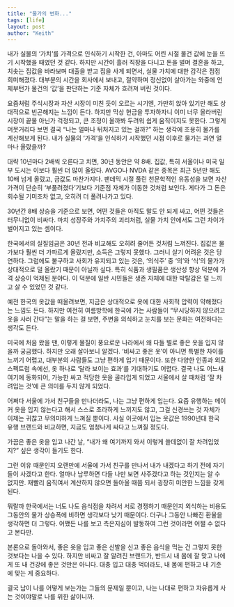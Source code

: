 ```yaml
---
title: "물가의 변화..."
tags: [life]
layout: post
author: "Keith"
---
```


내가 실물의 ‘가치’를 가격으로 인식하기 시작한 건, 아마도 어린 시절 물건 값에 눈을 뜨기 시작했을 때였던 것 같다. 하지만 시간이 흘러 직장을 다니고 돈을 벌며 결혼을 하고, 치솟는 집값을 바라보며 대출을 받고 집을 사게 되면서, 실물 가치에 대한 감각은 점점 희미해졌다. 대부분의 시간을 회사에서 보내고, 절약하며 정신없이 살아가는 와중에 언제부턴가 물건의 ‘값’을 판단하는 기준 자체가 흐려져 버린 것이다.

요즘처럼 주식시장과 자산 시장이 미친 듯이 오르는 시기엔, 가만히 앉아 있기만 해도 상대적으로 빈곤해지는 느낌이 든다. 하지만 막상 현금을 투자하자니 이미 너무 올라버린 시장이 끝물 아닌가 걱정되고, 큰 조정이 올까봐 두려워 쉽게 움직이지도 못한다. 그렇게 머뭇거리다 보면 결국 “나는 얼마나 뒤처지고 있는 걸까?” 하는 생각에 조용히 물가를 계산해보게 된다.
내가 실물의 ‘가격’을 인식하기 시작했던 시점 이후로 물가는 과연 얼마나 올랐을까?

대략 10년마다 2배씩 오른다고 치면, 30년 동안은 약 8배.
집값, 특히 서울이나 미국 일부 도시는 이보다 훨씬 더 많이 올랐다.
AVGO나 NVDA 같은 종목은 최근 5년만 해도 10배 넘게 올랐고, 금값도 마찬가지다.
팬데믹 시절 풀린 천문학적인 유동성을 보면 자산 가격이 단순히 ‘부풀려졌다’기보다 기준점 자체가 이동한 것처럼 보인다.
게다가 그 돈은 회수될 기미조차 없고, 오히려 더 풀려나가고 있다.

30년간 8배 상승을 기준으로 보면, 어떤 것들은 아직도 말도 안 되게 싸고, 어떤 것들은 터무니없이 비싸다.
마치 성장주와 가치주의 괴리처럼, 실물 가치 안에서도 그런 차이가 벌어지고 있는 셈이다.

한국에서의 실질임금은 30년 전과 비교해도 오히려 줄어든 것처럼 느껴진다.
집값은 물가보다 훨씬 더 가파르게 올랐지만, 소득은 그렇지 못했다.
그러니 살기 어려운 것은 당연하다.
그럼에도 불구하고 사회가 유지되고 있는 것은, ‘의식주’ 중 ‘의’와 ‘식’의 물가가 상대적으로 덜 올랐기 때문이 아닐까 싶다.
특히 식품과 생필품은 생산성 향상 덕분에 가격 상승이 억제된 분야다.
이 덕분에 일반 시민들은 생존 자체에 대한 박탈감은 덜 느끼고 살 수 있었던 것 같다.

예전 한국의 옷값을 떠올려보면, 지금은 상대적으로 옷에 대한 사회적 압력이 약해졌다는 느낌도 든다.
하지만 여전히 여름방학에 한국에 가는 사람들이 “무시당하지 않으려고 옷을 사러 간다”는 말을 하는 걸 보면,
주변을 의식하고 눈치를 보는 문화는 여전하다는 생각도 든다.

미국에 처음 왔을 땐, 이렇게 물질이 풍요로운 나라에서 왜 다들 별로 좋은 옷을 입지 않을까 궁금했다.
하지만 오래 살아보니 알겠다.
‘비싸고 좋은 옷’이 아니면 특별한 차이를 느끼기 어렵고, 대부분의 사람들도 그냥 편하게 입기 때문이다.
또한 다양한 인종과 외모 스펙트럼 속에선, 옷 하나로 ‘달라 보이는 효과’를 기대하기도 어렵다.
결국 나도 어느새 여기에 동화되어, 가능한 싸고 적당한 옷을 골라입게 되었고
서울에서 살 때처럼 ‘잘 차려입는 것’에 큰 의미를 두지 않게 되었다.

어쩌다 서울에 가서 친구들을 만나더라도, 나는 그냥 편하게 입는다.
요즘 유행하는 메이커 옷을 입지 않는다고 해서 스스로 초라하게 느끼지도 않고,
그걸 신경쓰는 것 자체가 이제는 귀찮고 무의미하게 느껴질 뿐이다.
사실 이곳에서 입는 옷값은 1990년대 한국 유행 브랜드와 비교하면,
지금도 엄청나게 싸다고 느껴질 정도다.

가끔은 좋은 옷을 입고 나간 날,
“내가 왜 여기까지 와서 이렇게 쓸데없이 잘 차려입었지?”
싶은 생각이 들기도 한다.

그런 이유 때문인지 오랜만에 서울에 가서 친구를 만나서 내가 내겠다고 하기 전에 자기들이 사겠다고 한다.
얼마나 남루하면 다들 나만 보면 사주겠다고 하는 것인지는 알 수 없지만. 재빨리 움직여서 계산하지 않으면
돌아올 때쯤 되서 굉장히 미안한 느낌을 갖게 된다. 

뭐랄까 한국에서는 너도 나도 음식점을 차려서 서로 경쟁하기 때문인지 외식하는 비용도 그동안의 물가 상승폭에 비하면 생각보다 낮기 때문이다. 더구나 그동안 나빠진 환율을 생각하면 더 그렇다. 
어쨌든 나를 보고 측은지심이 발동하여 그런 것이라면 어쩔 수 없다고 본다만.

본론으로 돌아와서, 좋은 옷을 입고 좋은 신발을 신고 좋은 음식을 먹는 건
그렇지 못한 것보다는 나을 수 있다.
하지만 비싸고 잘 알려진 브랜드가, 반드시 내 몸에 잘 맞고 나에게 또 내 건강에 좋은 것만은 아니다.
대충 입고 대충 먹더라도, 내 몸에 편하고 내 기준에 맞는 게 중요하다.

결국 남이 나를 어떻게 보는가는 그들의 문제일 뿐이고,
나는 나대로 편하고 자유롭게 사는 것이야말로 나를 위한 삶이니까. 